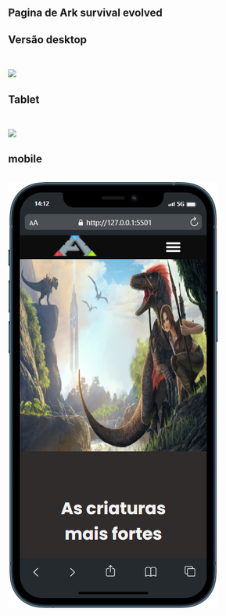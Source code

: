 ## Pagina de Ark survival evolved

<h2>Versão desktop</h2>
<br>

<img src="./readme/ark_desktop.gif"></img>

<h2>Tablet</h2>
<br>

<img src="./readme/tablet.gif"></img>

<h2>mobile</h2>
<br>

<img src="./readme/mobile.png">